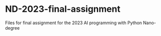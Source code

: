 # ND-2023-final-assignment
Files for final assignment for the 2023 AI programming with Python Nano-degree
